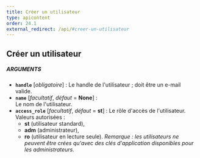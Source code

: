 ```yaml
---
title: Créer un utilisateur
type: apicontent
order: 24.1
external_redirect: /api/#creer-un-utilisateur
---
```


## Créer un utilisateur
##### ARGUMENTS

* **`handle`** [*obligatoire*] :
    Le handle de l'utilisateur ; doit être un e-mail valide.
* **`name`** [*facultatif*, *défaut* = **None**] :  
    Le nom de l'utilisateur.
* **`access_role`** [*facultatif*, *défaut* = **st**] : 
    Le rôle d'accès de l'utilisateur. Valeurs autorisées :
    *  **st** (utilisateur standard), 
    *  **adm** (administrateur),
    *  **ro** (utilisateur en lecture seule).
    *Remarque : les utilisateurs ne peuvent être crées qu'avec des clés d'application disponibles pour les administrateurs.*

